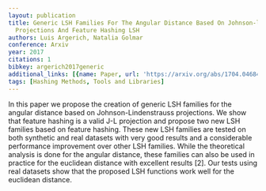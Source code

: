 ```yaml
---
layout: publication
title: Generic LSH Families For The Angular Distance Based On Johnson-lindenstrauss
  Projections And Feature Hashing LSH
authors: Luis Argerich, Natalia Golmar
conference: Arxiv
year: 2017
citations: 1
bibkey: argerich2017generic
additional_links: [{name: Paper, url: 'https://arxiv.org/abs/1704.04684'}]
tags: [Hashing Methods, Tools and Libraries]
---
```

In this paper we propose the creation of generic LSH families for the angular
distance based on Johnson-Lindenstrauss projections. We show that feature
hashing is a valid J-L projection and propose two new LSH families based on
feature hashing. These new LSH families are tested on both synthetic and real
datasets with very good results and a considerable performance improvement over
other LSH families. While the theoretical analysis is done for the angular
distance, these families can also be used in practice for the euclidean
distance with excellent results [2]. Our tests using real datasets show that
the proposed LSH functions work well for the euclidean distance.